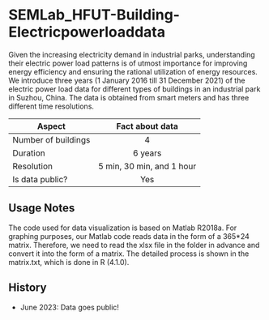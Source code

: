 # SEMLab_HFUT-Building-Electricpowerloaddata

Given the increasing electricity demand in industrial parks, understanding their electric power load patterns is of utmost importance for improving energy efficiency and ensuring the rational utilization of energy resources. We introduce three years (1 January 2016 till 31 December 2021) of the electric power load data for different types of buildings in an industrial park in Suzhou, China. The data is obtained from smart meters and has three different time resolutions.


| Aspect       |   Fact about data        |
| ------------- |:-------------:|
| Number of buildings      | 4 |
| Duration     | 6 years      |  
| Resolution| 5 min, 30 min, and 1 hour    |
| Is data public? | Yes    |


## Usage Notes

The code used for data visualization is based on Matlab R2018a. 
For graphing purposes, our Matlab code reads data in the form of a 365*24 matrix. Therefore, we need to read the xlsx file in the folder in advance and convert it into the form of a matrix. The detailed process is shown in the matrix.txt, which is done in R (4.1.0).


## History

* June 2023: Data goes public!

